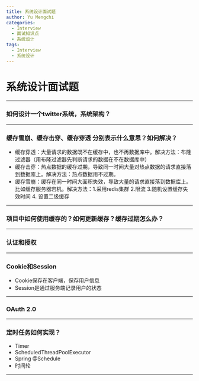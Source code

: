 ```yaml
---
title: 系统设计面试题
author: Yu Mengchi
categories:
  - Interview 
  - 面试知识点
  - 系统设计
tags:
  - Interview
  - 系统设计
---
```

  
# 系统设计面试题

---

### 如何设计一个twitter系统，系统架构？


---

### 缓存雪崩、缓存击穿、缓存穿透 分别表示什么意思？如何解决？

- 缓存穿透：大量请求的数据既不在缓存中，也不再数据库中。解决方法：布隆过滤器（用布隆过滤器先判断请求的数据在不在数据库中）
- 缓存击穿：热点数据的缓存过期，导致同一时间大量对热点数据的请求直接落到数据库上。解决方法：热点数据用不过期。
- 缓存雪崩：缓存在同一时间大面积失效，导致大量的请求直接落到数据库上。比如缓存服务器宕机。解决方法：1.采用redis集群 2.限流 3.随机设置缓存失效时间 4. 设置二级缓存


---

### 项目中如何使用缓存的？如何更新缓存？缓存过期怎么办？

---

### 认证和授权



---

### Cookie和Session

- Cookie保存在客户端，保存用户信息
- Session是通过服务端记录用户的状态

---

### OAuth 2.0

---

### 定时任务如何实现？

- Timer
- ScheduledThreadPoolExecutor
- Spring @Schedule
- 时间轮

---



